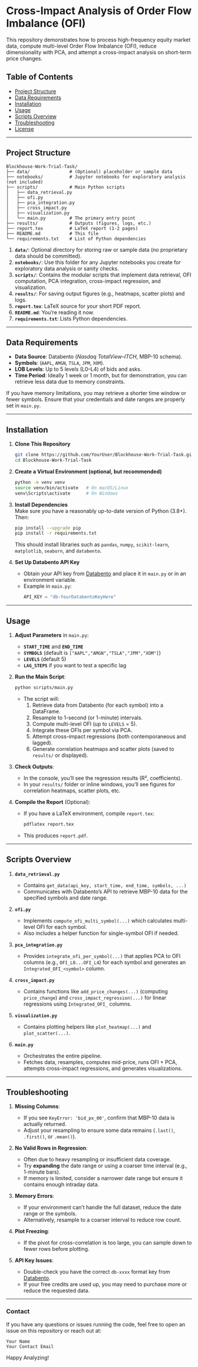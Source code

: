 

# Cross-Impact Analysis of Order Flow Imbalance (OFI)

This repository demonstrates how to process high-frequency equity market data, compute multi-level Order Flow Imbalance (OFI), reduce dimensionality with PCA, and attempt a cross-impact analysis on short-term price changes.

## Table of Contents
- [Project Structure](#project-structure)
- [Data Requirements](#data-requirements)
- [Installation](#installation)
- [Usage](#usage)
- [Scripts Overview](#scripts-overview)
- [Troubleshooting](#troubleshooting)
- [License](#license)

---

## Project Structure

```
Blockhouse-Work-Trial-Task/
├── data/               # (Optional) placeholder or sample data
├── notebooks/          # Jupyter notebooks for exploratory analysis (not included)
├── scripts/            # Main Python scripts
│   ├── data_retrieval.py
│   ├── ofi.py
│   ├── pca_integration.py
│   ├── cross_impact.py
│   ├── visualization.py
│   └── main.py         # The primary entry point
├── results/            # Outputs (figures, logs, etc.)
├── report.tex          # LaTeX report (1-2 pages)
├── README.md           # This file
└── requirements.txt    # List of Python dependencies
```

1. **`data/`**: Optional directory for storing raw or sample data (no proprietary data should be committed).  
2. **`notebooks/`**: Use this folder for any Jupyter notebooks you create for exploratory data analysis or sanity checks.  
3. **`scripts/`**: Contains the modular scripts that implement data retrieval, OFI computation, PCA integration, cross-impact regression, and visualization.  
4. **`results/`**: For saving output figures (e.g., heatmaps, scatter plots) and logs.  
5. **`report.tex`**: LaTeX source for your short PDF report.  
6. **`README.md`**: You’re reading it now.  
7. **`requirements.txt`**: Lists Python dependencies.

---

## Data Requirements

- **Data Source**: Databento \(*Nasdaq TotalView–ITCH*, MBP-10 schema\).  
- **Symbols**: \(`AAPL`, `AMGN`, `TSLA`, `JPM`, `XOM`\).  
- **LOB Levels**: Up to 5 levels (L0–L4) of bids and asks.  
- **Time Period**: Ideally 1 week or 1 month, but for demonstration, you can retrieve less data due to memory constraints.  

If you have memory limitations, you may retrieve a shorter time window or fewer symbols. Ensure that your credentials and date ranges are properly set in `main.py`.

---

## Installation

1. **Clone This Repository**  
   ```bash
   git clone https://github.com/YourUser/Blockhouse-Work-Trial-Task.git
   cd Blockhouse-Work-Trial-Task
   ```

2. **Create a Virtual Environment (optional, but recommended)**  
   ```bash
   python -m venv venv
   source venv/bin/activate   # On macOS/Linux
   venv\Scripts\activate      # On Windows
   ```

3. **Install Dependencies**  
   Make sure you have a reasonably up-to-date version of Python (3.8+). Then:
   ```bash
   pip install --upgrade pip
   pip install -r requirements.txt
   ```
   This should install libraries such as `pandas`, `numpy`, `scikit-learn`, `matplotlib`, `seaborn`, and `databento`.

4. **Set Up Databento API Key**  
   - Obtain your API key from [Databento](https://docs.databento.com/) and place it in `main.py` or in an environment variable.  
   - Example in `main.py`:
     ```python
     API_KEY = "db-YourDatabentoKeyHere"
     ```

---

## Usage

1. **Adjust Parameters** in `main.py`:
   - **`START_TIME`** and **`END_TIME`**  
   - **`SYMBOLS`** (default is `["AAPL","AMGN","TSLA","JPM","XOM"]`)  
   - **`LEVELS`** (default 5)  
   - **`LAG_STEPS`** if you want to test a specific lag

2. **Run the Main Script**:
   ```bash
   python scripts/main.py
   ```
   - The script will:
     1. Retrieve data from Databento (for each symbol) into a DataFrame.  
     2. Resample to 1-second (or 1-minute) intervals.  
     3. Compute multi-level OFI (up to `LEVELS` = 5).  
     4. Integrate these OFIs per symbol via PCA.  
     5. Attempt cross-impact regressions (both contemporaneous and lagged).  
     6. Generate correlation heatmaps and scatter plots (saved to `results/` or displayed).  

3. **Check Outputs**:
   - In the console, you’ll see the regression results (R², coefficients).  
   - In your `results/` folder or inline windows, you’ll see figures for correlation heatmaps, scatter plots, etc.  

4. **Compile the Report** (Optional):  
   - If you have a LaTeX environment, compile `report.tex`:
     ```bash
     pdflatex report.tex
     ```
   - This produces `report.pdf`.

---

## Scripts Overview

1. **`data_retrieval.py`**  
   - Contains `get_data(api_key, start_time, end_time, symbols, ...)`  
   - Communicates with Databento’s API to retrieve MBP-10 data for the specified symbols and date range.  

2. **`ofi.py`**  
   - Implements `compute_ofi_multi_symbol(...)` which calculates multi-level OFI for each symbol.  
   - Also includes a helper function for single-symbol OFI if needed.  

3. **`pca_integration.py`**  
   - Provides `integrate_ofi_per_symbol(...)` that applies PCA to OFI columns (e.g., `OFI_L0...OFI_L4`) for each symbol and generates an `Integrated_OFI_<symbol>` column.  

4. **`cross_impact.py`**  
   - Contains functions like `add_price_changes(...)` (computing `price_change`) and `cross_impact_regression(...)` for linear regressions using `Integrated_OFI_` columns.  

5. **`visualization.py`**  
   - Contains plotting helpers like `plot_heatmap(...)` and `plot_scatter(...)`.  

6. **`main.py`**  
   - Orchestrates the entire pipeline.  
   - Fetches data, resamples, computes mid-price, runs OFI + PCA, attempts cross-impact regressions, and generates visualizations.

---

## Troubleshooting

1. **Missing Columns**:  
   - If you see `KeyError: 'bid_px_00'`, confirm that MBP-10 data is actually returned.  
   - Adjust your resampling to ensure some data remains (`.last()`, `.first()`, or `.mean()`).  

2. **No Valid Rows in Regression**:  
   - Often due to heavy resampling or insufficient data coverage.  
   - Try **expanding** the date range or using a coarser time interval (e.g., 1-minute bars).  
   - If memory is limited, consider a narrower date range but ensure it contains enough intraday data.  

3. **Memory Errors**:  
   - If your environment can’t handle the full dataset, reduce the date range or the symbols.  
   - Alternatively, resample to a coarser interval to reduce row count.  

4. **Plot Freezing**:  
   - If the pivot for cross-correlation is too large, you can sample down to fewer rows before plotting.  

5. **API Key Issues**:  
   - Double-check you have the correct `db-xxxx` format key from [Databento](https://docs.databento.com/).  
   - If your free credits are used up, you may need to purchase more or reduce the requested data.

---


### Contact

If you have any questions or issues running the code, feel free to open an issue on this repository or reach out at:

```
Your Name
Your Contact Email
```

Happy Analyzing!
